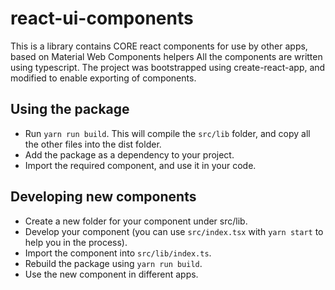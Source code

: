 # react-ui-components

This is a library contains CORE react components for use by other apps, based on Material Web Components helpers
All the components are written using typescript.
The project was bootstrapped using create-react-app, and modified to enable exporting of components.

## Using the package

* Run `yarn run build`. This will compile the `src/lib` folder, and copy all the other files into the dist folder.
* Add the package as a dependency to your project.
* Import the required component, and use it in your code.

## Developing new components

* Create a new folder for your component under src/lib.
* Develop your component (you can use `src/index.tsx` with `yarn start` to help you in the process).
* Import the component into `src/lib/index.ts`.
* Rebuild the package using `yarn run build`.
* Use the new component in different apps.

